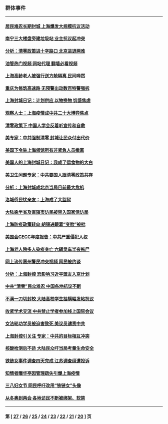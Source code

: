 ### 群体事件
---
#### [居民难忍长期封城 上海爆发大规模抗议活动](../../pages/ncid279/n13724894.md?05061245) 
#### [南宁三大楼盘旁建垃圾站 业主抗议起冲突](../../pages/ncid279/n13723244.md?05061245) 
#### [分析：清零政策进十字路口 北京进退两难](../../pages/ncid279/n13722760.md?05061245) 
#### [油管热门视频 网站代理 翻墙必看视频](http://209.222.30.114:81/youtube.html?05061245)
#### [上海高龄老人被强行送方舱隔离 民间哗然](../../pages/ncid279/n13717318.md?05061245) 
#### [重庆为修筑高速路 无预警出动数百特警强拆](../../pages/ncid279/n13716893.md?05061245) 
#### [上海封城日记：计划供应 以物换物 饥饿焦虑](../../pages/ncid279/n13715646.md?05061245) 
#### [观察人士：上海疫情成中共二十大博弈焦点](../../pages/ncid279/n13713349.md?05061245) 
#### [清零政策下 中国人学会反着听宣传和自救](../../pages/ncid279/n13711002.md?05061245) 
#### [美专家：中共强制清零 封城让民众付出代价](../../pages/ncid279/n13709482.md?05061245) 
#### [美国下令驻上海领馆所有非紧急人员撤离](../../pages/ncid279/n13709373.md?05061245) 
#### [美国人的上海封城日记：我成了运食物的大白](../../pages/ncid279/n13707573.md?05061245) 
#### [美卫生问题专家：中共要国人跟清零政策共存](../../pages/ncid279/n13705925.md?05061245) 
#### [分析：上海封城成北京当局目前最大危机](../../pages/ncid279/n13702771.md?05061245) 
#### [洛城侨民忧亲友：上海成了大监狱](../../pages/ncid279/n13693937.md?05061245) 
#### [大陆逾半省及直辖市访民被禁入国家信访局](../../pages/ncid279/n13689201.md?05061245) 
#### [上海防疫政策转向 胡锡进跟着“变脸”被批](../../pages/ncid279/n13688098.md?05061245) 
#### [美国会CECC年度报告：中共严重侵犯人权](../../pages/ncid279/n13687784.md?05061245) 
#### [上海老人院多人染疫身亡 六辆灵车半夜拖尸](../../pages/ncid279/n13687060.md?05061245) 
#### [网上流传惠州警民冲突视频 网民被约谈](../../pages/ncid279/n13687562.md?05061245) 
#### [分析：上海封控 恐影响习近平盟友入京计划](../../pages/ncid279/n13686881.md?05061245) 
#### [中共“清零”民众难忍 中国各地抗议不断](../../pages/ncid279/n13685186.md?05061245) 
#### [不满一刀切封校 大陆高校学生挂横幅发帖抗议](../../pages/ncid279/n13683669.md?05061245) 
#### [收紧学术交流 中共禁止学者参加线上国际会议](../../pages/ncid279/n13684255.md?05061245) 
#### [女法轮功学员被迫害致死 美议员谴责中共](../../pages/ncid279/n13682069.md?05061245) 
#### [上海封控引关注 专家：中共的目标相互冲突](../../pages/ncid279/n13679402.md?05061245) 
#### [核酸检测后不适 大陆民众吁当局考量生命安全](../../pages/ncid279/n13674223.md?05061245) 
#### [铁链女事件调查四天完成 江苏调查组遭投诉](../../pages/ncid279/n13673940.md?05061245) 
#### [知情者曝华亭因管理疏失引爆上海疫情](../../pages/ncid279/n13642418.md?05061245) 
#### [三八妇女节 网民呼吁改用“铁链女”头像](../../pages/ncid279/n13629332.md?05061245) 
#### [从冬奥到两会 各地访民不断被绑架、软禁](../../pages/ncid279/n13623432.md?05061245) 

---
#### 第 [ [27](./27.md?05061245) / [26](./26.md?05061245) / [25](./25.md?05061245) / [24](./24.md?05061245) / [23](./23.md?05061245) / [22](./22.md?05061245) / [21](./21.md?05061245) / [20](./20.md?05061245) ] 页
